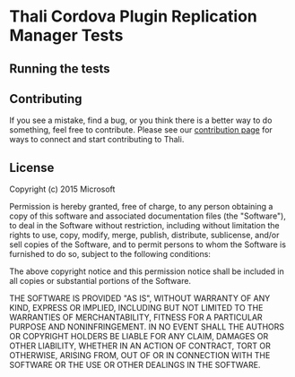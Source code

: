 # Thali Cordova Plugin Replication Manager Tests #

## Running the tests

## Contributing

If you see a mistake, find a bug, or you think there is a better way to do something, feel free to contribute.
Please see our [contribution page](http://thaliproject.org/WaysToContribute) for ways to connect and start
contributing to Thali.

## License

Copyright (c) 2015 Microsoft

Permission is hereby granted, free of charge, to any person obtaining a copy of this software and associated documentation files (the "Software"), to deal in the Software without restriction, including without limitation the rights to use, copy, modify, merge, publish, distribute, sublicense, and/or sell copies of the Software, and to permit persons to whom the Software is furnished to do so, subject to the following conditions:

The above copyright notice and this permission notice shall be included in all copies or substantial portions of the Software.

THE SOFTWARE IS PROVIDED "AS IS", WITHOUT WARRANTY OF ANY KIND, EXPRESS OR IMPLIED, INCLUDING BUT NOT LIMITED TO THE WARRANTIES OF MERCHANTABILITY, FITNESS FOR A PARTICULAR PURPOSE AND NONINFRINGEMENT. IN NO EVENT SHALL THE AUTHORS OR COPYRIGHT HOLDERS BE LIABLE FOR ANY CLAIM, DAMAGES OR OTHER LIABILITY, WHETHER IN AN ACTION OF CONTRACT, TORT OR OTHERWISE, ARISING FROM, OUT OF OR IN CONNECTION WITH THE SOFTWARE OR THE USE OR OTHER DEALINGS IN THE SOFTWARE.
